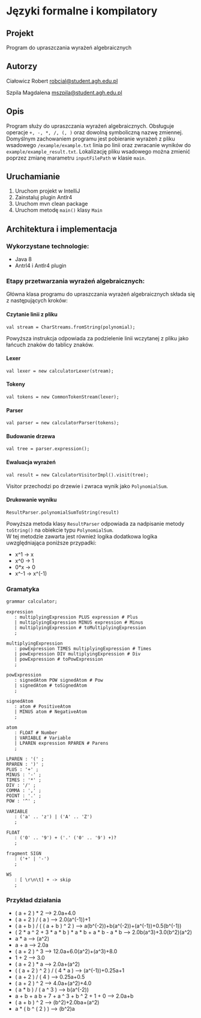 # Języki formalne i kompilatory

## Projekt
Program do upraszczania wyrażeń algebraicznych

## Autorzy

Ciałowicz Robert <robcial@student.agh.edu.pl>

Szpila Magdalena <mszpila@student.agh.edu.pl>

## Opis
Program służy do upraszczania wyrażeń algebraicznych. Obsługuje operacje `+, -, *, /, (, )` oraz dowolną symboliczną nazwę zmiennej. Domyślnym zachowaniem programu jest pobieranie wyrażeń z pliku wsadowego `/example/example.txt` linia po linii oraz zwracanie wyników do `example/example_result.txt`. Lokalizację pliku wsadowego można zmienić poprzez zmianę marametru `inputFilePath` w klasie `main`.

## Uruchamianie

1. Uruchom projekt w IntelliJ
2. Zainstaluj plugin Antlr4
3. Uruchom mvn clean package
4. Uruchom metodę `main()` klasy `Main`

## Architektura i implementacja

### Wykorzystane technologie:
- Java 8
- Antrl4 i Antlr4 plugin

### Etapy przetwarzania wyrażeń algebraicznych:
Główna klasa programu do upraszczania wyrażeń algebraicznych składa się z następujących kroków:

#### Czytanie linii z pliku
`val stream = CharStreams.fromString(polynomial);`

Powyższa instrukcja odpowiada za podzielenie linii wczytanej z pliku jako łańcuch znaków do tablicy znaków.

#### Lexer
`val lexer = new calculatorLexer(stream);`


#### Tokeny
`val tokens = new CommonTokenStream(lexer);`


#### Parser

`val parser = new calculatorParser(tokens);`

#### Budowanie drzewa

`val tree = parser.expression();`

#### Ewaluacja wyrażeń

`val result = new CalculatorVisitorImpl().visit(tree);`

Visitor przechodzi po drzewie i zwraca wynik jako `PolynomialSum`.

#### Drukowanie wyniku

`ResultParser.polynomialSumToString(result)`

Powyższa metoda klasy `ResultParser` odpowiada za nadpisanie metody `toString()` na obiekcie typu `PolynomialSum`. <br> W tej metodzie zawarta jest również logika dodatkowa logika uwzględniająca poniższe przypadki:
- x^1 -> x
- x^0 -> 1
- 0*x -> 0
- x^-1 -> x^(-1)


### Gramatyka

```
grammar calculator;

expression
   : multiplyingExpression PLUS expression # Plus
   | multiplyingExpression MINUS expression # Minus
   | multiplyingExpression # toMultiplyingExpression
   ;

multiplyingExpression
   : powExpression TIMES multiplyingExpression # Times
   | powExpression DIV multiplyingExpression # Div
   | powExpression # toPowExpression
   ;

powExpression
   : signedAtom POW signedAtom # Pow
   | signedAtom # toSignedAtom
   ;

signedAtom
   : atom # PositiveAtom
   | MINUS atom # NegativeAtom
   ;

atom
   : FLOAT # Number
   | VARIABLE # Variable
   | LPAREN expression RPAREN # Parens
   ;

LPAREN : '(' ;
RPAREN : ')' ;
PLUS : '+' ;
MINUS : '-' ;
TIMES : '*' ;
DIV : '/' ;
COMMA : ',' ;
POINT : '.' ;
POW : '^' ;

VARIABLE
   : ('a' .. 'z') | ('A' .. 'Z')
   ;

FLOAT
   : ('0' .. '9') + ('.' ('0' .. '9') +)?
   ;

fragment SIGN
   : ('+' | '-')
   ;

WS
   : [ \r\n\t] + -> skip
   ;

```

### Przykład działania

- ( a + 2 ) * 2   -->   2.0a+4.0
- ( a + 2 ) / ( a )   -->   2.0(a^(-1))+1
- ( a + b ) / ( ( a + b ) ^ 2 )   -->   a(b^(-2))+b(a^(-2))+(a^(-1))+0.5(b^(-1))
- ( 2 * a ^ 2 + 3 * a * b ) * a * b + a * b - a * b   -->   2.0b(a^3)+3.0(b^2)(a^2)
- a * a   -->   (a^2)
- a + a   -->   2.0a
- ( a + 2 ) ^ 3   -->   12.0a+6.0(a^2)+(a^3)+8.0
- 1 + 2   -->   3.0
- ( a + 2 ) * a   -->   2.0a+(a^2)
- ( ( a + 2 ) ^ 2 ) / ( 4 * a )   -->   (a^(-1))+0.25a+1
- ( a + 2 ) / ( 4 )   -->   0.25a+0.5
- ( a + 2 ) ^ 2   -->   4.0a+(a^2)+4.0
- ( a * b ) / ( a ^ 3 )   -->   b(a^(-2))
- a + b + a b + 7 + a ^ 3 + b ^ 2 + 1 + 0   -->   2.0a+b
- ( a + b ) ^ 2   -->   (b^2)+2.0ba+(a^2)
- a * ( b ^ ( 2 ) )   -->   (b^2)a
